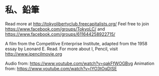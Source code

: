 # 私、鉛筆
Read more at http://tokyolibertyclub.freecapitalists.org/
Feel free to join https://www.facebook.com/groups/TokyoLC/ and https://www.facebook.com/groups/611644258922715/

A film from the Competitive Enterprise Institute, adapted from the 1958 essay by Leonard E. Read. For more about I, Pencil, visit http://www.ipencilmovie.org

Audio from: https://www.youtube.com/watch?v=qakFfWOGBvg
Animation from: https://www.youtube.com/watch?v=IYO3tOqDISE 



